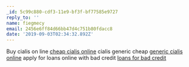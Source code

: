```yaml
---
_id: 5c99c880-cdf3-11e9-bf3f-bf77585e9727
reply_to: ''
name: fiegmecy
email: 2456e6ff84d66bb47d4c751b80fdacc8
date: '2019-09-03T02:34:32.892Z'
---
```

Buy cialis on line <a href="http://cialisgenbrx.com/#">cheap cialis online</a> cialis generic cheap <a href="https://cialisrxche.com/#">generic cialis online</a> apply for loans online with bad credit <a href="http://paydaystip.com/#">loans for bad credit</a>
